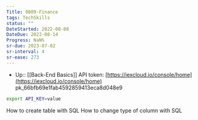 ```yaml
---
Title: 0809-Finance
tags: TechSkills
status: ""
DateStarted: 2022-08-08
DateDue: 2022-08-14
Progress: NaN%
sr-due: 2023-07-02
sr-interval: 4
sr-ease: 273
---
```

- Up:: [[Back-End Basics]]
API token: [https://iexcloud.io/console/home](https://iexcloud.io/console/home)
pk_66bfb69e1fab4592859413eca8d048e9

```bash
export API_KEY=value
```

How to create table with SQL
How to change type of column with SQL
